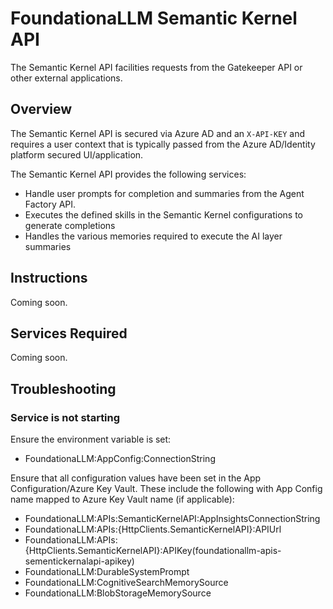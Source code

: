 # FoundationaLLM Semantic Kernel API

The Semantic Kernel API facilities requests from the Gatekeeper API or other external applications.

## Overview

The Semantic Kernel API is secured via Azure AD and an `X-API-KEY` and requires a user context that is typically passed from the Azure AD/Identity platform secured UI/application.

The Semantic Kernel API provides the following services:

- Handle user prompts for completion and summaries from the Agent Factory API.
- Executes the defined skills in the Semantic Kernel configurations to generate completions
- Handles the various memories required to execute the AI layer summaries

## Instructions

Coming soon.

## Services Required

Coming soon.

## Troubleshooting

### Service is not starting

Ensure the environment variable is set:

- FoundationaLLM:AppConfig:ConnectionString

Ensure that all configuration values have been set in the App Configuration/Azure Key Vault. These include the following with App Config name mapped to Azure Key Vault name (if applicable):

- FoundationaLLM:APIs:SemanticKernelAPI:AppInsightsConnectionString
- FoundationaLLM:APIs:{HttpClients.SemanticKernelAPI}:APIUrl
- FoundationaLLM:APIs:{HttpClients.SemanticKernelAPI}:APIKey(foundationallm-apis-sementickernalapi-apikey)
- FoundationaLLM:DurableSystemPrompt
- FoundationaLLM:CognitiveSearchMemorySource
- FoundationaLLM:BlobStorageMemorySource
